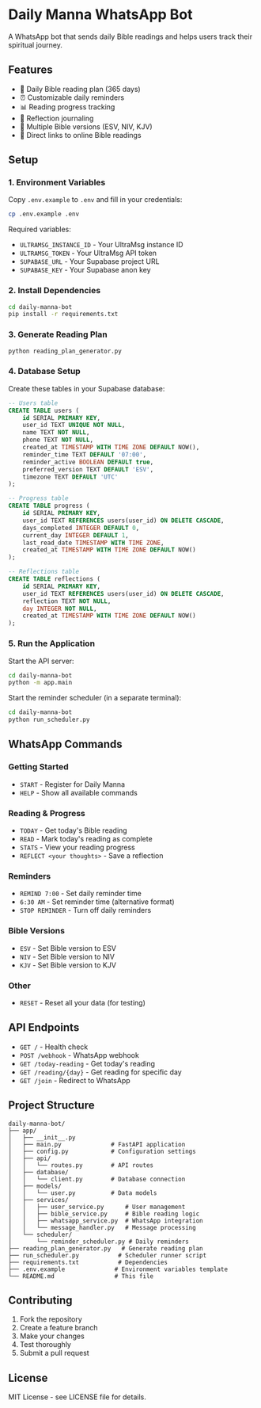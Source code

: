 # Daily Manna WhatsApp Bot

A WhatsApp bot that sends daily Bible readings and helps users track their spiritual journey.

## Features

- 📖 Daily Bible reading plan (365 days)
- ⏰ Customizable daily reminders
- 📊 Reading progress tracking
- 💭 Reflection journaling
- 📱 Multiple Bible versions (ESV, NIV, KJV)
- 🔗 Direct links to online Bible readings

## Setup

### 1. Environment Variables

Copy `.env.example` to `.env` and fill in your credentials:

```bash
cp .env.example .env
```

Required variables:
- `ULTRAMSG_INSTANCE_ID` - Your UltraMsg instance ID
- `ULTRAMSG_TOKEN` - Your UltraMsg API token
- `SUPABASE_URL` - Your Supabase project URL
- `SUPABASE_KEY` - Your Supabase anon key

### 2. Install Dependencies

```bash
cd daily-manna-bot
pip install -r requirements.txt
```

### 3. Generate Reading Plan

```bash
python reading_plan_generator.py
```

### 4. Database Setup

Create these tables in your Supabase database:

```sql
-- Users table
CREATE TABLE users (
    id SERIAL PRIMARY KEY,
    user_id TEXT UNIQUE NOT NULL,
    name TEXT NOT NULL,
    phone TEXT NOT NULL,
    created_at TIMESTAMP WITH TIME ZONE DEFAULT NOW(),
    reminder_time TEXT DEFAULT '07:00',
    reminder_active BOOLEAN DEFAULT true,
    preferred_version TEXT DEFAULT 'ESV',
    timezone TEXT DEFAULT 'UTC'
);

-- Progress table
CREATE TABLE progress (
    id SERIAL PRIMARY KEY,
    user_id TEXT REFERENCES users(user_id) ON DELETE CASCADE,
    days_completed INTEGER DEFAULT 0,
    current_day INTEGER DEFAULT 1,
    last_read_date TIMESTAMP WITH TIME ZONE,
    created_at TIMESTAMP WITH TIME ZONE DEFAULT NOW()
);

-- Reflections table
CREATE TABLE reflections (
    id SERIAL PRIMARY KEY,
    user_id TEXT REFERENCES users(user_id) ON DELETE CASCADE,
    reflection TEXT NOT NULL,
    day INTEGER NOT NULL,
    created_at TIMESTAMP WITH TIME ZONE DEFAULT NOW()
);
```

### 5. Run the Application

Start the API server:
```bash
cd daily-manna-bot
python -m app.main
```

Start the reminder scheduler (in a separate terminal):
```bash
cd daily-manna-bot
python run_scheduler.py
```

## WhatsApp Commands

### Getting Started
- `START` - Register for Daily Manna
- `HELP` - Show all available commands

### Reading & Progress
- `TODAY` - Get today's Bible reading
- `READ` - Mark today's reading as complete
- `STATS` - View your reading progress
- `REFLECT <your thoughts>` - Save a reflection

### Reminders
- `REMIND 7:00` - Set daily reminder time
- `6:30 AM` - Set reminder time (alternative format)
- `STOP REMINDER` - Turn off daily reminders

### Bible Versions
- `ESV` - Set Bible version to ESV
- `NIV` - Set Bible version to NIV
- `KJV` - Set Bible version to KJV

### Other
- `RESET` - Reset all your data (for testing)

## API Endpoints

- `GET /` - Health check
- `POST /webhook` - WhatsApp webhook
- `GET /today-reading` - Get today's reading
- `GET /reading/{day}` - Get reading for specific day
- `GET /join` - Redirect to WhatsApp

## Project Structure

```
daily-manna-bot/
├── app/
│   ├── __init__.py
│   ├── main.py              # FastAPI application
│   ├── config.py            # Configuration settings
│   ├── api/
│   │   └── routes.py        # API routes
│   ├── database/
│   │   └── client.py        # Database connection
│   ├── models/
│   │   └── user.py          # Data models
│   ├── services/
│   │   ├── user_service.py      # User management
│   │   ├── bible_service.py     # Bible reading logic
│   │   ├── whatsapp_service.py  # WhatsApp integration
│   │   └── message_handler.py   # Message processing
│   └── scheduler/
│       └── reminder_scheduler.py # Daily reminders
├── reading_plan_generator.py   # Generate reading plan
├── run_scheduler.py           # Scheduler runner script
├── requirements.txt           # Dependencies
├── .env.example              # Environment variables template
└── README.md                 # This file
```

## Contributing

1. Fork the repository
2. Create a feature branch
3. Make your changes
4. Test thoroughly
5. Submit a pull request

## License

MIT License - see LICENSE file for details.